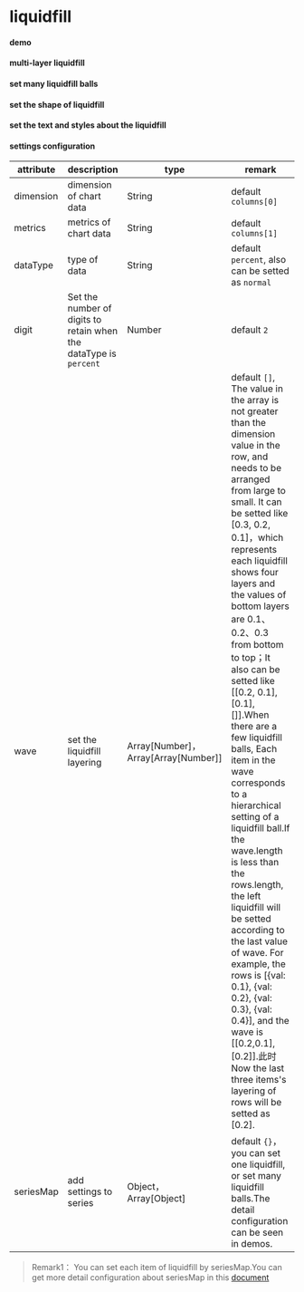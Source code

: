 # liquidfill

#### demo

<vuep template="#simple-liquidfill"></vuep>

<script v-pre type="text/x-template" id="simple-liquidfill">
<template>
  <ve-liquidfill :data="chartData"></ve-liquidfill>
</template>

<script>
  export default {
    data () {
      return {
        chartData: {
          columns: ['city', 'percent'],
          rows: [{
            city: '上海',
            percent: 0.6
          }]
        }
      }
    }
  }
</script>
</script>

#### multi-layer liquidfill

<vuep template="#set-layers"></vuep>

<script v-pre type="text/x-template" id="set-layers">
<template>
  <ve-liquidfill :data="chartData" :settings="chartSettings"></ve-liquidfill>
</template>

<script>
  export default {
    data () {
      this.chartSettings = {
        wave: [0.5, 0.3, 0.1],
        seriesMap: {
          '上海': {
            color: ['red', 'green', 'yellow']
          }
        }
      }
      return {
        chartData: {
          columns: ['city', 'percent'],
          rows: [{
            city: '上海',
            percent: 0.7
          }]
        }
      }
    }
  }
</script>
</script>

#### set many liquidfill balls

<vuep template="#set-multi"></vuep>

<script v-pre type="text/x-template" id="set-multi">
<template>
  <ve-liquidfill :data="chartData" :settings="chartSettings"></ve-liquidfill>
</template>

<script>
  export default {
    data () {
      this.chartSettings = {
        wave: [[0.5, 0.3, 0.1], [0.3, 0.2], []],
        seriesMap: [
          {
            color: ['red', 'green', 'yellow'],
            label: {
              formatter (options) {
                const {
                  seriesName,
                  data: {
                    value
                  }
                } = options
                return `${seriesName}\n${value}`
              },
              fontSize: 30
            },
            center: ['24%', '20%'],
            radius: '40%',
            waveAnimation: false
          },
          {
            label: {
              formatter (options) {
                return `${options.seriesName}\n${options.data.value}`
              },
              fontSize: 30
            },
            center: ['25%', '70%'],
            radius: '40%'
          },
          {
            label: {
              fontSize: 30
            },
            center: ['70%', '50%'],
            radius: '40%',
            waveAnimation: false
          }
        ]
      }
      return {
        chartData: {
          columns: ['city', 'percent'],
          rows: [{
            city: '上海',
            percent: 0.6
          }, {
            city: '广州',
            percent: 0.4
          }, {
            city: '成都',
            percent: 0.9
          }]
        }
      }
    }
  }
</script>
</script>

#### set the shape of liquidfill

<vuep template="#set-shape"></vuep>

<script v-pre type="text/x-template" id="set-shape">
<template>
  <ve-liquidfill :data="chartData" :settings="chartSettings"></ve-liquidfill>
</template>

<script>
  export default {
    data () {
      this.chartSettings = {
        seriesMap: {
          '上海': {
            shape: 'rect'
          }
        }
      }
      return {
        chartData: {
          columns: ['city', 'percent'],
          rows: [{
            city: '上海',
            percent: 0.6
          }]
        }
      }
    }
  }
</script>
</script>

#### set the text and styles about the liquidfill

<vuep template="#set-style"></vuep>

<script v-pre type="text/x-template" id="set-style">
<template>
  <ve-liquidfill
    :data="chartData"
    background-color="#000"
    :settings="chartSettings">
  </ve-gauge>
</template>

<script>
  export default {
    data () {
      this.chartSettings = {
        seriesMap: {
          '上海': {
            color: ['red'],
            itemStyle: {
              opacity: 0.2
            },
            emphasis: {
              itemStyle: {
                opacity: 0.8
              }
            },
            backgroundStyle: {
              color: 'yellow'
            },
            label: {
              formatter (options) {
                const {
                  seriesName,
                  value
                } = options
                return `${seriesName}\n${value * 100}%`
              },
              fontSize: 40,
              color: 'green',
              insideColor: 'red'
            }
          }
        }
      }
      return {
        chartData: {
          columns: ['city', 'percent'],
          rows: [{
            city: '上海',
            percent: 0.6
          }]
        }
      }
    }
  }
</script>
</script>


#### settings configuration

| attribute | description | type | remark |
| --- | --- | --- | --- |
| dimension | dimension of chart data | String | default `columns[0]` |
| metrics | metrics of chart data | String | default `columns[1]` |
| dataType | type of data | String | default `percent`, also can be setted as `normal` |
| digit | Set the number of digits to retain when the dataType is `percent` | Number | default `2` |
| wave | set the liquidfill layering | Array[Number]，Array[Array[Number]] | default `[]`, The value in the array is not greater than the dimension value in the row, and needs to be arranged from large to small. It can be setted like [0.3, 0.2, 0.1]，which represents each liquidfill shows four layers and the values of bottom layers are 0.1、0.2、0.3 from bottom to top；It also can be setted like [[0.2, 0.1], [0.1], []].When there are a few liquidfill balls, Each item in the wave corresponds to a hierarchical setting of a liquidfill ball.If the wave.length is less than the rows.length, the left liquidfill will be setted according to the last value of wave. For example, the rows is [{val: 0.1}, {val: 0.2}, {val: 0.3}, {val: 0.4}], and the wave is [[0.2,0.1], [0.2]].此时Now the last three items's layering of rows will be setted as [0.2]. |
| seriesMap | add settings to series | Object，Array[Object] | default `{}`，you can set one liquidfill, or set many liquidfill balls.The detail configuration can be seen in demos.

> Remark1： You can set each item of liquidfill by seriesMap.You can get more detail configuration about seriesMap in this [document](https://github.com/ecomfe/echarts-liquidfill)